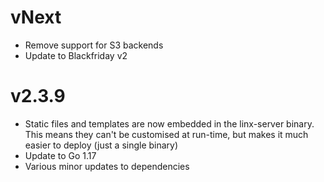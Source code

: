 # vNext

* Remove support for S3 backends
* Update to Blackfriday v2

# v2.3.9

* Static files and templates are now embedded in the linx-server binary.
  This means they can't be customised at run-time, but makes it much
  easier to deploy (just a single binary)
* Update to Go 1.17
* Various minor updates to dependencies

